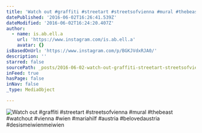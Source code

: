 ```yaml
---
title: 'Watch out #graffiti #streetart #streetsofvienna #mural #thebeast #watchout #vienna #wien #mariahilf #austria #belovedaustria #desismeiwienmeiwien'
datePublished: '2016-06-02T16:26:41.539Z'
dateModified: '2016-06-02T16:24:20.407Z'
author:
  - name: is.ab.ell.a
    url: 'https://www.instagram.com/is.ab.ell.a'
    avatar: {}
isBasedOnUrl: 'https://www.instagram.com/p/BGKJVdxRJA0/'
description: ''
starred: false
sourcePath: _posts/2016-06-02-watch-out-graffiti-streetart-streetsofvienna-mural-theb.md
inFeed: true
hasPage: false
inNav: false
_type: MediaObject

---
```

![Watch out #graffiti #streetart #streetsofvienna #mural #thebeast #watchout #vienna #wien #mariahilf #austria #belovedaustria #desismeiwienmeiwien](https://scontent.cdninstagram.com/t51.2885-15/sh0.08/e35/p640x640/13320208_116273325460505_467728196_n.jpg?ig_cache_key=MTI2Mzg2MzcwMjkyMzU0NjY3Ng%3D%3D.2)